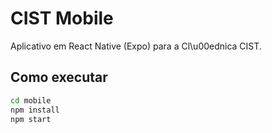 # CIST Mobile

Aplicativo em React Native (Expo) para a Cl\u00ednica CIST.

## Como executar

```bash
cd mobile
npm install
npm start
```


